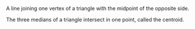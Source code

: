 A line joining one vertex of a triangle with the midpoint of the
opposite side.

The three medians of a triangle intersect in one point, called the
centroid.
